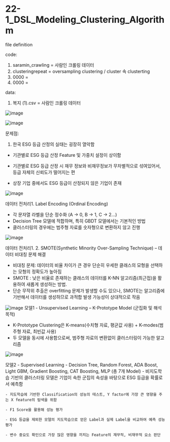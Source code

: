# 22-1_DSL_Modeling_Clustering_Algorithm

file definition

code:
1. saramin_crawling = 사람인 크롤링 데이터 
2. clusteringrepeat = oversampling clustering / cluster 속 clusterting
3. 0000 = 
4. 0000 = 

data:
1. 복지 (1).csv = 사람인 크롤링 데이터

![image](https://user-images.githubusercontent.com/77422840/163293893-9b4effce-1e45-4ac6-9548-3ef11cf730db.png)


![image](https://user-images.githubusercontent.com/77422840/163296786-8ed17110-6b84-453f-8c7b-6289a69d0130.png)

문제점: 
1. 한국 ESG 등급 산정의 실태는 굉장히 열악함
- 기관별로 ESG 등급 산정 Feature 및 가중치 설정이 상이함

- 기관별로 ESG 등급 산정 시 재무 정보와 비재무정보가 무차별적으로 섞여있어서, 등급 자체의 신뢰도가 떨어지는 편

- 상장 기업 중에서도 ESG 등급이 산정되지 않은 기업이 존재

![image](https://user-images.githubusercontent.com/77422840/163296923-7e9ff8de-0174-4bd8-9b3b-4070fa394fc5.png)

데이터 전처리1.  Label Encoding (Ordinal Encoding)
- 각 문자열 라벨을 단순 정수화 (A -> 0, B -> 1, C -> 2…)
- Decision Tree 모델에 적합하며, 특히 GBDT 모델에서는 기본적인 방법
- 클러스터링의 경우에는 범주형 자료를 숫자형으로 변환하지 않고 진행


![image](https://user-images.githubusercontent.com/77422840/163297128-c9757fcb-dd5b-4f47-9e65-7e685c64d614.png)

데이터 전처리1.  2.  SMOTE(Synthetic Minority Over-Sampling Technique) – 데이터 비대칭 문제 해결

- 비대칭 문제: 데이터의 비율 차이가 큰 경우 단순히 우세한 클래스의 모형을 선택하는 모형의 정확도가 높아짐
- SMOTE : 낮은 비율로 존재하는 클래스의 데이터를 K-NN 알고리즘(최근접)을 활용하여 새롭게 생성하는 방법. 
- 단순 무작위 추출은 overfitting 문제가 발생할 수도 있으나, SMOTE는 알고리즘에 기반해서 데이터를 생성하므로 과적합 발생 가능성이 상대적으로 작음

![image](https://user-images.githubusercontent.com/77422840/163297245-0c83a988-76ac-488b-ba91-cb8385e63758.png)
모델1 - Unsupervised Learning – K-Prototype Model (군집화 및 해석 목적)

- K-Prototype Clustering은 K-means(수치형 자료, 평균값 사용) + K-modes(범주형 자료, 최빈값 사용)	
- 두 모델을 동시에 사용함으로써, 범주형 자료의 변환없이 클러스터링이 가능한 알고리즘

![image](https://user-images.githubusercontent.com/77422840/163297419-b0e893d7-da9a-4836-b26f-20eb86fa269f.png)

모델2 - Supervised Learning - Decision Tree, Random Forest, ADA Boost, Light GBM, Gradient Boosting, CAT Boosting, MLP (총 7개 Model)
 	- 비지도학습 기반의 클러스터링 모델은 기업이 속한 군집의 속성을 바탕으로 ESG 등급을 확률로서 예측함

	- 지도학습에 기반한 Classification의 성능의 테스트, Y factor에 가장 큰 영향을 주는 X feature의 탐색을 위함

	- F1 Score을 활용해 성능 평가

	- ESG 등급을 제외한 모델의 지도학습으로 얻은 Label과 실제 Label을 비교하여 예측 성능 평가

	- 변수 중요도 확인으로 가장 많은 영향을 끼치는 Feature의 재무적, 비재무적 요소 판단


